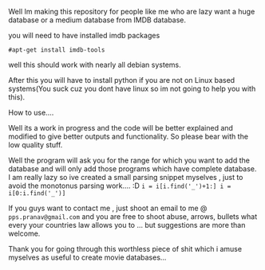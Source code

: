 Well Im making this repository for people like me who are lazy want a huge database or a medium database from IMDB database.

you will need to have installed imdb packages 

`#apt-get install imdb-tools`

well this should work with nearly all debian systems. 

After this you will have to install python if you are not on Linux based systems(You suck cuz you dont have linux so im not going to help you with this).

How to use.... 

Well its a work in progress and the code will be better explained and modified to give better outputs and functionality.
So please bear with the low quality stuff.

Well the program will ask you for the range for which you want to add the database and will only add those programs which
have complete database.
I am really lazy so ive created a small parsing snippet myselves , just to avoid the monotonus parsing work.... :D
  `i = i[i.find('_')+1:]
  i = i[0:i.find('_')]`

If you guys want to contact me , just shoot an email to me @  `pps.pranav@gmail.com`
and you are free to shoot abuse, arrows, bullets what every your countries law allows you to ... 
but suggestions are more than welcome.

Thank you for going through this worthless piece of shit which i amuse myselves as useful to create movie databases... 
